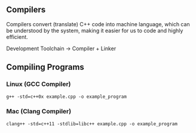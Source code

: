 ## Compilers
Compilers convert (translate) C++ code into machine language, which can be understood by the system, making it easier for us to code and highly efficient.

Development Toolchain -> Compiler + Linker

## Compiling Programs

### Linux (GCC Compiler)
`g++ -std=c++0x example.cpp -o example_program`

### Mac (Clang Compiler)
`clang++ -std=c++11 -stdlib=libc++ example.cpp -o example_program`

